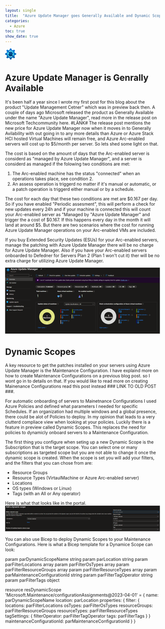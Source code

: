 ```yaml
---
layout: single
title:  "Azure Update Manager goes Generally Available and Dynamic Scopes is in Preview"
categories: 
  - Azure
toc: true
show_date: true
---
```

![](/assets/img/aumIcon.svg)
# Azure Update Manager is Genrally Available
It's been half a year since I wrote my first post for this blog about the product "Update Management Cetner" which was in preview back then. A couple of days ago Microsoft released the product as Generally Available under the name "Azure Update Manager", read more in the release post on Microsoft Techcommunity here. #LÄNK# The release post mentions the new price for Azure Update Manager now when it moves in to Generally Avilability with out going in to any more details than Azure or Azure Stack HCI hosted Virtual Machines will remain free, and Azure Arc-enabled servers will cost up to $5/month per server. So lets shed some light on that. 

The cost is based on the amount of days that the Arc-enabled server is considerd as "managed by Azure Update Manager", and a server is considerd as managed if the folowing two conditions are met:
1. The Arc-enabled machine has the status "connected" when an operations takes place, see condition 2. 
2. An assess operation is triggerd no matter if it's manual or automatic, or a patch operation is triggerd either manual or by a schedule. 

The cost for each day that these two conditions are met are $0.167 per day. So if you have enabled "Periodic assesment", this will perform a check for new updates every 24h and if your machine is connected this will count your Arc-enabled server as "Managed by "Azure Update Manager" and trigger the a cost of $0.167. If this happens every day in the month it will land at around $5. But there are two scenarios where the cost for running Azure Update Manager operations on your Arc-enabled VMs are included. 

If you buy Extended Security Updates (ESUs) for your Arc-enabled servers, manage the patching with Azure Update Manager there will be no charge for Azure Update Manager. Also if you have your Arc-enabled servers onboarded to Defedner for Servers Plan 2 (Plan 1 won't cut it) ther will be no extra charge for utilizing Azure Update Manager. 

![](/assets/img/azureUpdateManagerOverview.png)

# Dynamic Scopes
A key resource to get the patches installed on your servers using Azure Update Manager is the Maintenance Configuration. I have explaind more on how to create Maintenance Configurations on a previous blog post. so I wont go in to details on that. If you would like to read more on creating Mainenance Configurations read this post instead ### LINK TO OLD POST ###.

For automatic onboarding of servers to Mainetnance Configurations I used Azure Policies and defined what parameters I needed for specific Schedules. If an organization had multiple windows and a global presence, there could be alot of Policies to deploy. In my opinion that leads to a very clutterd compliace view when looking at your policies. Luckily there is a feature in preview called Dynamic Scopes. This replaces the need for policies to dynamicly onboard servers to a Maintenance Configuration. 

The first thing you configure when seting up a new Dynamic Scope is the Subscription that is the target scope. You can select one or many subscriptions as targeted scope but you are not able to change it once the dynamic scope is created. When the scope is set you will add your filters, and the filters that you can chose from are: 
- Resource Groups
- Resource Types (VirtaulMachine or Azure Arc-enabled server)
- Locations
- OS types (Windows or Linux)
- Tags (with an All or Any operator)

Here is what that looks like in the portal.
![](/assets/img/dynamicScopeFilterPortal.png)

You can also use Bicep to deploy Dynamic Scopes to your Maintenance Configurations. Here is what a Bicep template for a Dynamice Scope can look:

param parDynamicScopeName string
param parLocation string
param parFilterLocations array
param parFilterOsTypes array
param parFilterResourceGroups array
param parFilterResourceTypes array
param parMaintenanceConfigurationId string
param parFilterTagOperator string
param parFilterTags object

resource resDynamicScope 'Microsoft.Maintenance/configurationAssignments@2023-04-01' = {
  name: parDynamicScopeName
  location: parLocation
  properties: {
    filter: {
      locations: parFilterLocations
      osTypes: parFilterOsTypes
      resourceGroups: parFilterResourceGroups
      resourceTypes: parFilterResourceTypes
      tagSettings: {
        filterOperator: parFilterTagOperator
        tags: parFilterTags
      }
    }
    maintenanceConfigurationId: parMaintenanceConfigurationId
  }
}